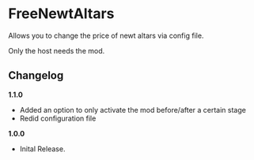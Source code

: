 # FreeNewtAltars

Allows you to change the price of newt altars via config file.

Only the host needs the mod.

## Changelog

**1.1.0**

* Added an option to only activate the mod before/after a certain stage
* Redid configuration file

**1.0.0**

* Inital Release.
